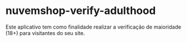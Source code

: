 # nuvemshop-verify-adulthood
Este aplicativo tem como finalidade realizar a verificação de maioridade (18+) para visitantes do seu site.
